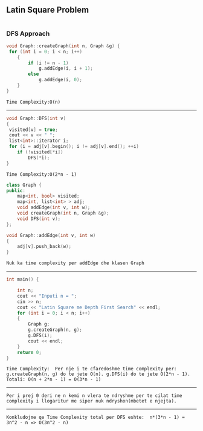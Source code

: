 ## Latin Square Problem

#

### DFS Approach


```cpp
void Graph::createGraph(int n, Graph &g) {
 for (int i = 0; i < n; i++)
    {
        if (i != n - 1)
            g.addEdge(i, i + 1);
        else
            g.addEdge(i, 0);
    }
}
```
`Time Complexity:O(n)`

---
```cpp
void Graph::DFS(int v)
{
 visited[v] = true;
 cout << v << " ";
 list<int>::iterator i;
 for (i = adj[v].begin(); i != adj[v].end(); ++i)
    if (!visited[*i])
        DFS(*i);
}
```

`Time Complexity:O(2*n - 1)`

```cpp
class Graph {
public:
    map<int, bool> visited;
    map<int, list<int> > adj;
    void addEdge(int v, int w);
    void createGraph(int n, Graph &g);
    void DFS(int v);
};

void Graph::addEdge(int v, int w)
{
    adj[v].push_back(w);
}
```
`Nuk ka time complexity per addEdge dhe klasen Graph`

---

```cpp
int main() {

    int n;
    cout << "Inputi n = ";
    cin >> n;
    cout << "Latin Square me Depth First Search" << endl;
    for (int i = 0; i < n; i++)
    {
        Graph g;
        g.createGraph(n, g);
        g.DFS(i);
        cout << endl;
    }
    return 0;
}
```
`Time Complexity: 
 Per nje i te cfaredoshme time complexity per: 
 g.createGraph(n, g) do te jete O(n).
 g.DFS(i) do te jete O(2*n - 1). 
 Totali: O(n + 2*n - 1) = O(3*n - 1)
`

---
`Per i prej 0 deri ne n kemi n vlera te ndryshme per te cilat time complexity i llogaritur me siper nuk ndryshon(mbetet e njejta).`

---
`Konkludojme qe Time Complexity total per DFS eshte: 
 n*(3*n - 1) = 3n^2 - n => O(3n^2 - n)`